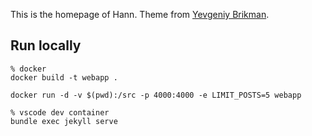 This is the homepage of Hann. Theme from [Yevgeniy Brikman](http://www.ybrikman.com).

## Run locally

```
% docker
docker build -t webapp .

docker run -d -v $(pwd):/src -p 4000:4000 -e LIMIT_POSTS=5 webapp
```

```
% vscode dev container
bundle exec jekyll serve
```